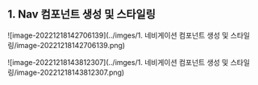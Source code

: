 ## 1. Nav 컴포넌트 생성 및 스타일링

![image-20221218142706139](../imges/1. 네비게이션 컴포넌트 생성 및 스타일링/image-20221218142706139.png)



![image-20221218143812307](../imges/1. 네비게이션 컴포넌트 생성 및 스타일링/image-20221218143812307.png)